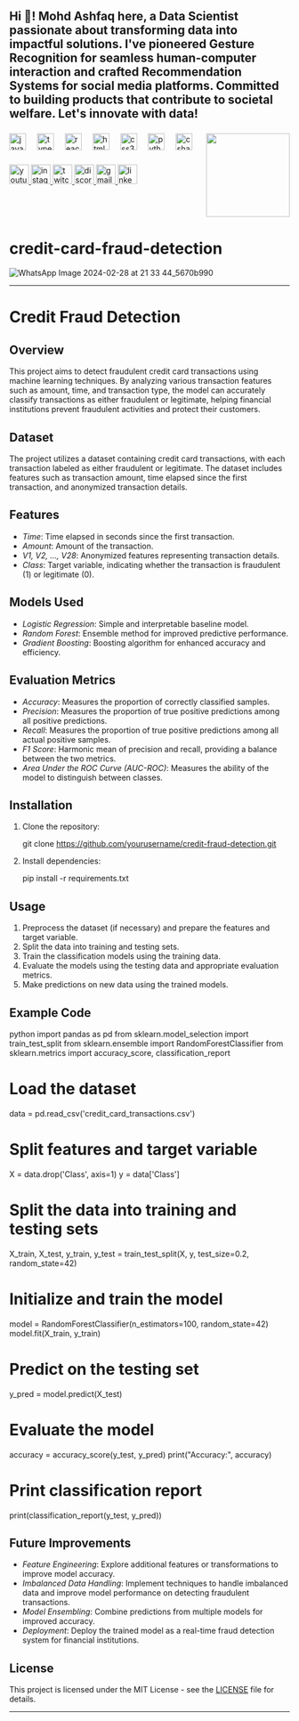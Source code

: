 <h2 align="left">Hi 👋! Mohd Ashfaq here, a Data Scientist passionate about transforming data into impactful solutions. I've pioneered Gesture Recognition for seamless human-computer interaction and crafted Recommendation Systems for social media platforms. Committed to building products that contribute to societal welfare. Let's innovate with data! 





</h2>

###


<img align="right" height="150" src="https://i.imgflip.com/65efzo.gif"  />

###

<div align="left">
  <img src="https://cdn.jsdelivr.net/gh/devicons/devicon/icons/javascript/javascript-original.svg" height="30" alt="javascript logo"  />
  <img width="12" />
  <img src="https://cdn.jsdelivr.net/gh/devicons/devicon/icons/typescript/typescript-original.svg" height="30" alt="typescript logo"  />
  <img width="12" />
  <img src="https://cdn.jsdelivr.net/gh/devicons/devicon/icons/react/react-original.svg" height="30" alt="react logo"  />
  <img width="12" />
  <img src="https://cdn.jsdelivr.net/gh/devicons/devicon/icons/html5/html5-original.svg" height="30" alt="html5 logo"  />
  <img width="12" />
  <img src="https://cdn.jsdelivr.net/gh/devicons/devicon/icons/css3/css3-original.svg" height="30" alt="css3 logo"  />
  <img width="12" />
  <img src="https://cdn.jsdelivr.net/gh/devicons/devicon/icons/python/python-original.svg" height="30" alt="python logo"  />
  <img width="12" />
  <img src="https://cdn.jsdelivr.net/gh/devicons/devicon/icons/csharp/csharp-original.svg" height="30" alt="csharp logo"  />
</div>

###

<div align="left">
  <a href="[Your YouTube Link]">
    <img src="https://img.shields.io/static/v1?message=Youtube&logo=youtube&label=&color=FF0000&logoColor=white&labelColor=&style=for-the-badge" height="35" alt="youtube logo"  />
  </a>
  <a href="[Your Instagram Link]">
    <img src="https://img.shields.io/static/v1?message=Instagram&logo=instagram&label=&color=E4405F&logoColor=white&labelColor=&style=for-the-badge" height="35" alt="instagram logo"  />
  </a>
  <a href="[Your Twitch Link]">
    <img src="https://img.shields.io/static/v1?message=Twitch&logo=twitch&label=&color=9146FF&logoColor=white&labelColor=&style=for-the-badge" height="35" alt="twitch logo"  />
  </a>
  <a href="[Your Discord Link]">
    <img src="https://img.shields.io/static/v1?message=Discord&logo=discord&label=&color=7289DA&logoColor=white&labelColor=&style=for-the-badge" height="35" alt="discord logo"  />
  </a>
  <a href="[Your Gmail Link]">
    <img src="https://img.shields.io/static/v1?message=Gmail&logo=gmail&label=&color=D14836&logoColor=white&labelColor=&style=for-the-badge" height="35" alt="gmail logo"  />
  </a>
  <a href="[Your LinkedIn Link]">
    <img src="https://img.shields.io/static/v1?message=LinkedIn&logo=linkedin&label=&color=0077B5&logoColor=white&labelColor=&style=for-the-badge" height="35" alt="linkedin logo"  />
  </a>
</div>

###



<br clear="both">


###


# credit-card-fraud-detection
  ![WhatsApp Image 2024-02-28 at 21 33 44_5670b990](https://github.com/ashfaq-khan14/credit-card-fraud-detection2/assets/120010803/55459043-6a6f-4c18-8b0f-00b63d295c28)


---

# Credit Fraud Detection

## Overview
This project aims to detect fraudulent credit card transactions using machine learning techniques. By analyzing various transaction features such as amount, time, and transaction type, the model can accurately classify transactions as either fraudulent or legitimate, helping financial institutions prevent fraudulent activities and protect their customers.

## Dataset
The project utilizes a dataset containing credit card transactions, with each transaction labeled as either fraudulent or legitimate. The dataset includes features such as transaction amount, time elapsed since the first transaction, and anonymized transaction details.

## Features
- *Time*: Time elapsed in seconds since the first transaction.
- *Amount*: Amount of the transaction.
- *V1, V2, ..., V28*: Anonymized features representing transaction details.
- *Class*: Target variable, indicating whether the transaction is fraudulent (1) or legitimate (0).

## Models Used
- *Logistic Regression*: Simple and interpretable baseline model.
- *Random Forest*: Ensemble method for improved predictive performance.
- *Gradient Boosting*: Boosting algorithm for enhanced accuracy and efficiency.

## Evaluation Metrics
- *Accuracy*: Measures the proportion of correctly classified samples.
- *Precision*: Measures the proportion of true positive predictions among all positive predictions.
- *Recall*: Measures the proportion of true positive predictions among all actual positive samples.
- *F1 Score*: Harmonic mean of precision and recall, providing a balance between the two metrics.
- *Area Under the ROC Curve (AUC-ROC)*: Measures the ability of the model to distinguish between classes.

## Installation
1. Clone the repository:
   
   git clone https://github.com/yourusername/credit-fraud-detection.git
   
2. Install dependencies:
   
   pip install -r requirements.txt
   

## Usage
1. Preprocess the dataset (if necessary) and prepare the features and target variable.
2. Split the data into training and testing sets.
3. Train the classification models using the training data.
4. Evaluate the models using the testing data and appropriate evaluation metrics.
5. Make predictions on new data using the trained models.

## Example Code
python
import pandas as pd
from sklearn.model_selection import train_test_split
from sklearn.ensemble import RandomForestClassifier
from sklearn.metrics import accuracy_score, classification_report

# Load the dataset
data = pd.read_csv('credit_card_transactions.csv')

# Split features and target variable
X = data.drop('Class', axis=1)
y = data['Class']

# Split the data into training and testing sets
X_train, X_test, y_train, y_test = train_test_split(X, y, test_size=0.2, random_state=42)

# Initialize and train the model
model = RandomForestClassifier(n_estimators=100, random_state=42)
model.fit(X_train, y_train)

# Predict on the testing set
y_pred = model.predict(X_test)

# Evaluate the model
accuracy = accuracy_score(y_test, y_pred)
print("Accuracy:", accuracy)

# Print classification report
print(classification_report(y_test, y_pred))


## Future Improvements
- *Feature Engineering*: Explore additional features or transformations to improve model accuracy.
- *Imbalanced Data Handling*: Implement techniques to handle imbalanced data and improve model performance on detecting fraudulent transactions.
- *Model Ensembling*: Combine predictions from multiple models for improved accuracy.
- *Deployment*: Deploy the trained model as a real-time fraud detection system for financial institutions.

## License
This project is licensed under the MIT License - see the [LICENSE](LICENSE) file for details.

---



